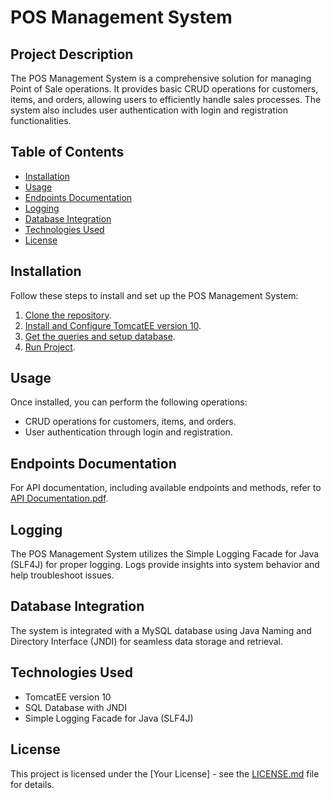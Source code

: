 # POS Management System

## Project Description

The POS Management System is a comprehensive solution for managing Point of Sale operations. It provides basic CRUD operations for customers, items, and orders, allowing users to efficiently handle sales processes. The system also includes user authentication with login and registration functionalities.

## Table of Contents

- [Installation](#installation)
- [Usage](#usage)
- [Endpoints Documentation](#endpoints-documentation)
- [Logging](#logging)
- [Database Integration](#database-integration)
- [Technologies Used](#technologies-used)
- [License](#license)

## Installation

Follow these steps to install and set up the POS Management System:

1. [Clone the repository](https://github.com/TGDRangaka/Java-EE-Assignment-POS.git).
2. [Install and Configure TomcatEE version 10](https://tomcat.apache.org/download-10.cgi).
3. [Get the queries and setup database](https://github.com/TGDRangaka/Java-EE-Assignment-POS/blob/main/database%20queries.txt).
4. [Run Project](#link-to-authentication-setup).

## Usage

Once installed, you can perform the following operations:

- CRUD operations for customers, items, and orders.
- User authentication through login and registration.

## Endpoints Documentation

For API documentation, including available endpoints and methods, refer to [API Documentation.pdf](https://github.com/TGDRangaka/Java-EE-Assignment-POS/blob/main/API%20Documentation.pdf).

## Logging

The POS Management System utilizes the Simple Logging Facade for Java (SLF4J) for proper logging. Logs provide insights into system behavior and help troubleshoot issues.

## Database Integration

The system is integrated with a MySQL database using Java Naming and Directory Interface (JNDI) for seamless data storage and retrieval.

## Technologies Used

- TomcatEE version 10
- SQL Database with JNDI
- Simple Logging Facade for Java (SLF4J)

## License

This project is licensed under the [Your License] - see the [LICENSE.md](https://github.com/TGDRangaka/Java-EE-Assignment-POS/blob/main/LICENSE.md) file for details.
